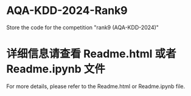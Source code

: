 # AQA-KDD-2024-Rank9
Store the code for the competition "rank9 (AQA-KDD-2024)"


# 详细信息请查看 Readme.html 或者 Readme.ipynb 文件
For more details, please refer to the Readme.html or Readme.ipynb file.
